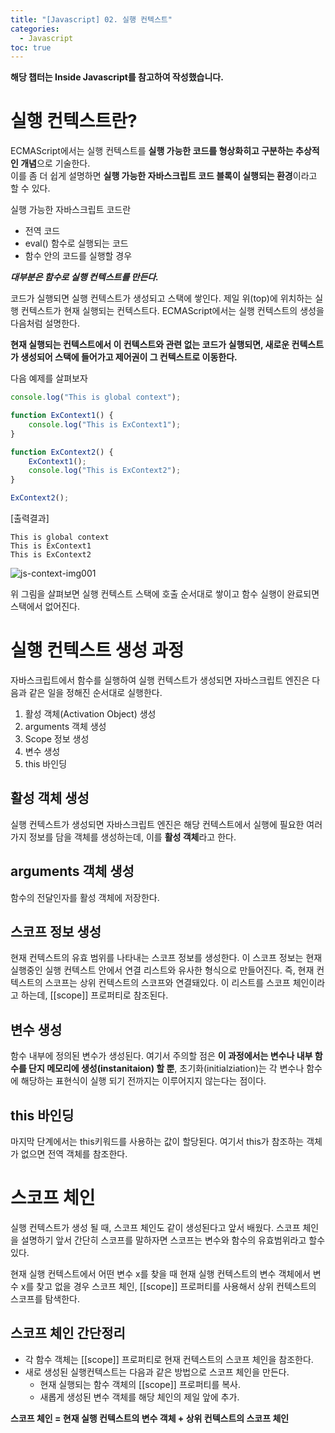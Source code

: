 ```yaml
---
title: "[Javascript] 02. 실행 컨텍스트"
categories: 
  - Javascript
toc: true
---
```


**해당 챕터는 Inside Javascript를 참고하여 작성했습니다.**

# 실행 컨텍스트란?

ECMAScript에서는 실행 컨텍스트를 **실행 가능한 코드를 형상화히고 구분하는 추상적인 개념**으로 기술한다.  
이를 좀 더 쉽게 설명하면 **실행 가능한 자바스크립트 코드 블록이 실행되는 환경**이라고 할 수 있다.

실행 가능한 자바스크립트 코드란
- 전역 코드
- eval() 함수로 실행되는 코드
- 함수 안의 코드를 실행할 경우

***대부분은 함수로 실행 컨텍스트를 만든다.***

코드가 실행되면 실행 컨텍스트가 생성되고 스택에 쌓인다. 제일 위(top)에 위치하는 실행 컨텍스트가 현재 실행되는 컨텍스트다. ECMAScript에서는 실행 컨텍스트의 생성을 다음처럼 설명한다.

**현재 실행되는 컨텍스트에서 이 컨텍스트와 관련 없는 코드가 실행되면, 새로운 컨텍스트가 생성되어 스택에 들어가고 제어권이 그 컨텍스트로 이동한다.**

다음 예제를 살펴보자


```js
console.log("This is global context");

function ExContext1() {
    console.log("This is ExContext1");
}

function ExContext2() {
    ExContext1();
    console.log("This is ExContext2");
}

ExContext2();
```

[출력결과]
```
This is global context
This is ExContext1
This is ExContext2
```



![js-context-img001]({{site.url}}/assets/images/js-context-img001.png)

위 그림을 살펴보면 실행 컨텍스트 스택에 호출 순서대로 쌓이고 함수 실행이 완료되면 스택에서 없어진다.



# 실행 컨텍스트 생성 과정

자바스크립트에서 함수를 실행하여 실행 컨텍스트가 생성되면 자바스크립트 엔진은 다음과 같은 일을 정해진 순서대로 실행한다.

1. 활성 객체(Activation Object) 생성
2. arguments 객체 생성
3. Scope 정보 생성
4. 변수 생성
5. this 바인딩

## 활성 객체 생성

실행 컨텍스트가 생성되면 자바스크립트 엔진은 해당 컨텍스트에서 실행에 필요한 여러 가지 정보를 담을 객체를 생성하는데, 이를 **활성 객체**라고 한다. 

## arguments 객체 생성

함수의 전달인자를 활성 객체에 저장한다.

## 스코프 정보 생성

현재 컨텍스트의 유효 범위를 나타내는 스코프 정보를 생성한다. 이 스코프 정보는 현재 실행중인 실행 컨텍스트 안에서 연결 리스트와 유사한 형식으로 만들어진다. 즉, 현재 컨텍스트의 스코프는 상위 컨텍스트의 스코프와 연결돼있다. 이 리스트를 스코프 체인이라고 하는데, [[scope]] 프로퍼티로 참조된다.

## 변수 생성

함수 내부에 정의된 변수가 생성된다. 여기서 주의할 점은 **이 과정에서는 변수나 내부 함수를 단지 메모리에 생성(instanitaion) 할 뿐**, 초기화(initialziation)는 각 변수나 함수에 해당하는 표현식이 실행 되기 전까지는 이루어지지 않는다는 점이다.

## this 바인딩

마지막 단계에서는 this키워드를 사용하는 값이 할당된다. 여기서 this가 참조하는 객체가 없으면 전역 객체를 참조한다.

# 스코프 체인

실행 컨텍스트가 생성 될 때, 스코프 체인도 같이 생성된다고 앞서 배웠다. 스코프 체인을 설명하기 앞서 간단히 스코프를 말하자면 스코프는 변수와 함수의 유효범위라고 할수 있다.

현재 실행 컨텍스트에서 어떤 변수 x를 찾을 때 현재 실행 컨텍스트의 변수 객체에서 변수 x를 찾고 없을 경우 스코프 체인, [[scope]] 프로퍼티를 사용해서 상위 컨텍스트의 스코프를 탐색한다.

## 스코프 체인 간단정리
- 각 함수 객체는 [[scope]] 프로퍼티로 현재 컨텍스트의 스코프 체인을 참조한다.
- 새로 생성된 실행컨텍스트는 다음과 같은 방법으로 스코프 체인을 만든다.
    - 현재 실행되는 함수 객체의 [[scope]] 프로퍼티를 복사.
    - 새롭게 생성된 변수 객체를 해당 체인의 제일 앞에 추가.

**스코프 체인 = 현재 실행 컨텍스트의 변수 객체 + 상위 컨텍스트의 스코프 체인**

